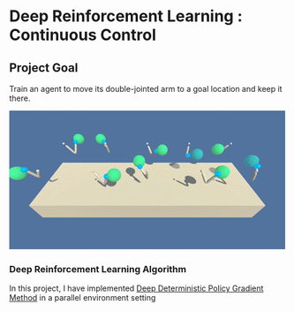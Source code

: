 # Deep Reinforcement Learning : Continuous Control




## Project Goal

Train an agent to move its double-jointed arm to a goal location and keep it there.

![](/images/reacher.gif)


### Deep Reinforcement Learning Algorithm

In this project, I have implemented [Deep Deterministic Policy Gradient Method](https://arxiv.org/abs/1509.02971) in a parallel environment setting



